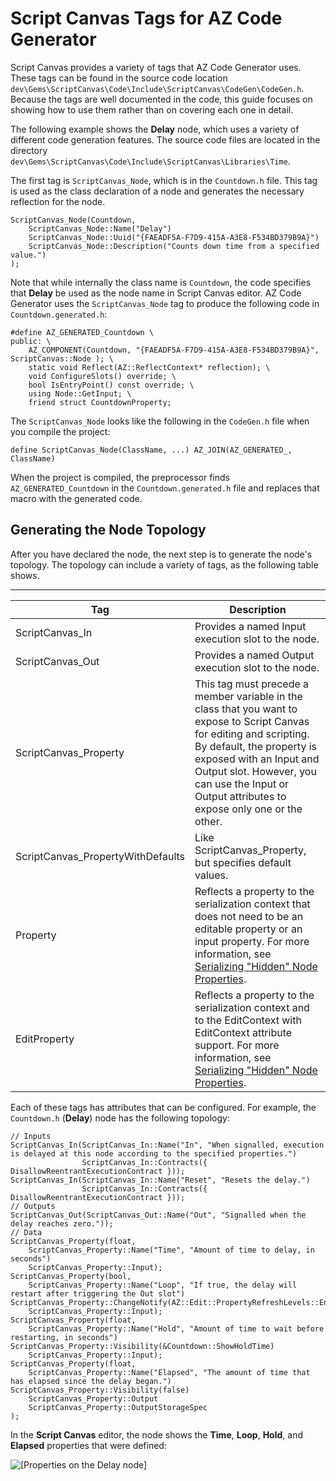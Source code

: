 # Script Canvas Tags for AZ Code Generator<a name="script-canvas-custom-nodes-az-code-generator-tags"></a>

Script Canvas provides a variety of tags that AZ Code Generator uses\. These tags can be found in the source code location `dev\Gems\ScriptCanvas\Code\Include\ScriptCanvas\CodeGen\CodeGen.h`\. Because the tags are well documented in the code, this guide focuses on showing how to use them rather than on covering each one in detail\.

The following example shows the **Delay** node, which uses a variety of different code generation features\. The source code files are located in the directory `dev\Gems\ScriptCanvas\Code\Include\ScriptCanvas\Libraries\Time`\.

The first tag is `ScriptCanvas_Node`, which is in the `Countdown.h` file\. This tag is used as the class declaration of a node and generates the necessary reflection for the node\.

```
ScriptCanvas_Node(Countdown,
    ScriptCanvas_Node::Name("Delay")
    ScriptCanvas_Node::Uuid("{FAEADF5A-F7D9-415A-A3E8-F534BD379B9A}")
    ScriptCanvas_Node::Description("Counts down time from a specified value.")
);
```

Note that while internally the class name is `Countdown`, the code specifies that **Delay** be used as the node name in Script Canvas editor\. AZ Code Generator uses the `ScriptCanvas_Node` tag to produce the following code in `Countdown.generated.h`:

```
#define AZ_GENERATED_Countdown \
public: \
    AZ_COMPONENT(Countdown, "{FAEADF5A-F7D9-415A-A3E8-F534BD379B9A}", ScriptCanvas::Node ); \
    static void Reflect(AZ::ReflectContext* reflection); \
    void ConfigureSlots() override; \
    bool IsEntryPoint() const override; \
    using Node::GetInput; \
    friend struct CountdownProperty;
```

The `ScriptCanvas_Node` looks like the following in the `CodeGen.h` file when you compile the project:

```
define ScriptCanvas_Node(ClassName, ...) AZ_JOIN(AZ_GENERATED_, ClassName)
```

When the project is compiled, the preprocessor finds `AZ_GENERATED_Countdown` in the `Countdown.generated.h` file and replaces that macro with the generated code\.

## Generating the Node Topology<a name="script-canvas-custom-nodes-topology"></a>

After you have declared the node, the next step is to generate the node's topology\. The topology can include a variety of tags, as the following table shows\.


****  

| **Tag** | **Description** | 
| --- | --- | 
| ScriptCanvas\_In | Provides a named Input execution slot to the node\. | 
| ScriptCanvas\_Out | Provides a named Output execution slot to the node\. | 
| ScriptCanvas\_Property | This tag must precede a member variable in the class that you want to expose to Script Canvas for editing and scripting\. By default, the property is exposed with an Input and Output slot\. However, you can use the Input or Output attributes to expose only one or the other\. | 
| ScriptCanvas\_PropertyWithDefaults | Like ScriptCanvas\_Property, but specifies default values\. | 
| Property | Reflects a property to the serialization context that does not need to be an editable property or an input property\. For more information, see [Serializing "Hidden" Node Properties](script-canvas-custom-nodes-implementing-behavior.md#script-canvas-custom-nodes-serializing-hidden-properties)\. | 
| EditProperty | Reflects a property to the serialization context and to the EditContext with EditContext attribute support\. For more information, see [Serializing "Hidden" Node Properties](script-canvas-custom-nodes-implementing-behavior.md#script-canvas-custom-nodes-serializing-hidden-properties)\. | 

Each of these tags has attributes that can be configured\. For example, the `Countdown.h` \(**Delay**\) node has the following topology:

```
// Inputs
ScriptCanvas_In(ScriptCanvas_In::Name("In", "When signalled, execution is delayed at this node according to the specified properties.")
                ScriptCanvas_In::Contracts({ DisallowReentrantExecutionContract })); 
ScriptCanvas_In(ScriptCanvas_In::Name("Reset", "Resets the delay.")
                ScriptCanvas_In::Contracts({ DisallowReentrantExecutionContract })); 
// Outputs
ScriptCanvas_Out(ScriptCanvas_Out::Name("Out", "Signalled when the delay reaches zero.")); 
// Data
ScriptCanvas_Property(float,
    ScriptCanvas_Property::Name("Time", "Amount of time to delay, in seconds")
    ScriptCanvas_Property::Input); 
ScriptCanvas_Property(bool,
    ScriptCanvas_Property::Name("Loop", "If true, the delay will restart after triggering the Out slot") ScriptCanvas_Property::ChangeNotify(AZ::Edit::PropertyRefreshLevels::EntireTree)
    ScriptCanvas_Property::Input); 
ScriptCanvas_Property(float,
    ScriptCanvas_Property::Name("Hold", "Amount of time to wait before restarting, in seconds") ScriptCanvas_Property::Visibility(&Countdown::ShowHoldTime)
    ScriptCanvas_Property::Input); 
ScriptCanvas_Property(float,
    ScriptCanvas_Property::Name("Elapsed", "The amount of time that has elapsed since the delay began.") ScriptCanvas_Property::Visibility(false)
    ScriptCanvas_Property::Output
    ScriptCanvas_Property::OutputStorageSpec
);
```

In the **Script Canvas** editor, the node shows the **Time**, **Loop**, **Hold**, and **Elapsed** properties that were defined:

![\[Properties on the Delay node\]](http://docs.aws.amazon.com/lumberyard/latest/userguide/images/script-canvas-custom-nodes-2.png)